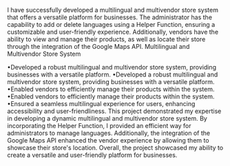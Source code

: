 I have successfully developed a multilingual and multivendor store system that offers a versatile platform for businesses. The administrator has the capability to add or delete languages using a Helper Function, ensuring a customizable and user-friendly experience. Additionally, vendors have the ability to view and manage their products, as well as locate their store through the integration of the Google Maps API.
Multilingual and Multivendor Store System

•Developed a robust multilingual and multivendor store system, providing businesses with a versatile platform.
•Developed a robust multilingual and multivendor store system, providing businesses with a versatile platform.
•Enabled vendors to efficiently manage their products within the system.
•Enabled vendors to efficiently manage their products within the system.
•Ensured a seamless multilingual experience for users, enhancing accessibility and user-friendliness.
This project demonstrated my expertise in developing a dynamic multilingual and multivendor store system. By incorporating the Helper Function, I provided an efficient way for administrators to manage languages. Additionally, the integration of the Google Maps API enhanced the vendor experience by allowing them to showcase their store's location. Overall, the project showcased my ability to create a versatile and user-friendly platform for businesses.
